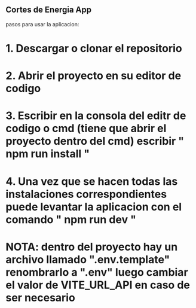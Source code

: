 ## Cortes de Energia App

pasos para usar la aplicacion:

# 1. Descargar o clonar el repositorio
# 2. Abrir el proyecto en su editor de codigo
# 3. Escribir en la consola del editr de codigo o cmd (tiene que abrir el proyecto dentro del cmd) escribir " npm run install "
# 4. Una vez que se hacen todas las instalaciones correspondientes puede levantar la aplicacion con el comando " npm run dev "

# NOTA: dentro del proyecto hay un archivo llamado ".env.template" renombrarlo a ".env" luego cambiar el valor de VITE_URL_API en caso de ser necesario


